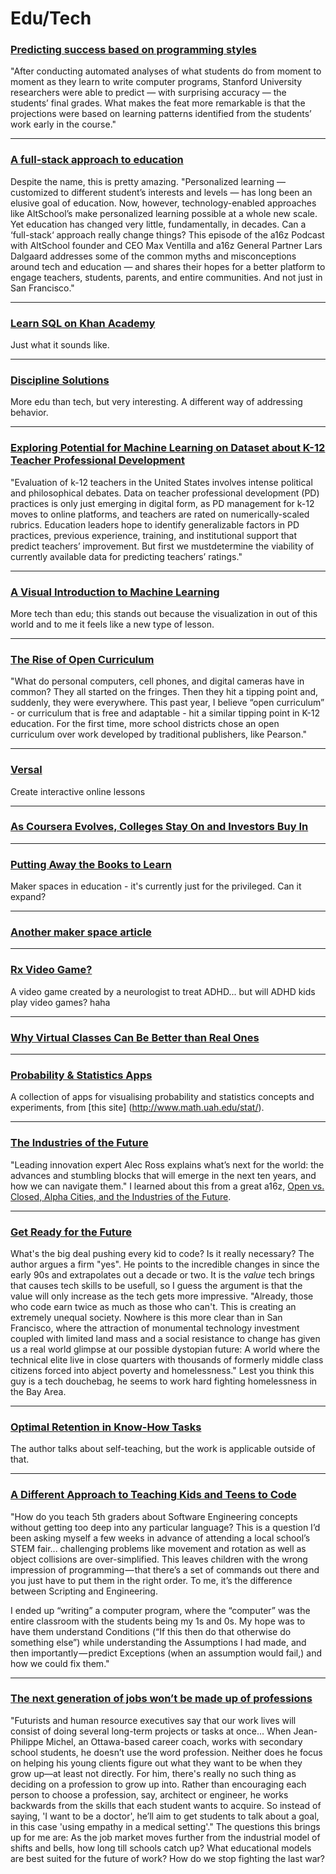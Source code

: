 # Edu/Tech

### [Predicting success based on programming styles](https://ed.stanford.edu/news/stanford-study-shows-success-different-learning-styles-computer-science-class)
"After conducting automated analyses of what students do from moment to moment as they learn to write computer programs, Stanford University researchers were able to predict — with surprising accuracy — the students’ final grades. What makes the feat more remarkable is that the projections were based on learning patterns identified from the students’ work early in the course."

***
### [A full-stack approach to education](http://a16z.com/2015/03/13/a16z-podcast-a-full-stack-approach-to-education/)
Despite the name, this is pretty amazing.
"Personalized learning — customized to different student’s interests and levels — has long been an elusive goal of education. Now, however, technology-enabled approaches like AltSchool’s make personalized learning possible at a whole new scale. Yet education has changed very little, fundamentally, in decades. Can a ‘full-stack‘ approach really change things? This episode of the a16z Podcast with AltSchool founder and CEO Max Ventilla and a16z General Partner Lars Dalgaard addresses some of the common myths and misconceptions around tech and education — and shares their hopes for a better platform to engage teachers, students, parents, and entire communities. And not just in San Francisco."

***
### [Learn SQL on Khan Academy](https://www.khanacademy.org/computing/computer-programming/sql)
Just what it sounds like.

***
### [Discipline Solutions](http://www.motherjones.com/politics/2015/05/schools-behavior-discipline-collaborative-proactive-solutions-ross-greene)
More edu than tech, but very interesting. A different way of addressing behavior.

***
### [Exploring Potential for Machine Learning on Dataset about K-12 Teacher Professional Development](http://cs229.stanford.edu/proj2013/HamiltonPlattner-ExploringPotentialforMachineLearningonDatasetaboutk12TeacherProfessionalDevelopment.pdf)
"Evaluation of k-12 teachers in the United States involves
intense political and philosophical debates.
Data on teacher professional development (PD)
practices is only just emerging in digital form, as
PD management for k-12 moves to online platforms,
and teachers are rated on numerically-scaled
rubrics. Education leaders hope to identify generalizable
factors in PD practices, previous experience,
training, and institutional support that predict
teachers’ improvement. But first we mustdetermine
the viability of currently available data for
predicting teachers’ ratings."

***
### [A Visual Introduction to Machine Learning](http://www.r2d3.us/visual-intro-to-machine-learning-part-1/)
More tech than edu; this stands out because the visualization in out of this world and to me it feels like a new type of lesson.

***
### [The Rise of Open Curriculum](https://medium.com/bright/the-rise-of-open-curriculum-68959f08380d)
  "What do personal computers, cell phones, and digital cameras have in common? They all started on the fringes. Then they hit a tipping point and, suddenly, they were everywhere. This past year, I believe “open curriculum” - or curriculum that is free and adaptable - hit a similar tipping point in K-12 education. For the first time, more school districts chose an open curriculum over work developed by traditional publishers, like Pearson."

***
### [Versal](https://versal.com/)
Create interactive online lessons

***
### [As Coursera Evolves, Colleges Stay On and Investors Buy In](http://chronicle.com/blogs/wiredcampus/as-coursera-evolves-colleges-stay-on-and-investors-buy-in/57267)

***
### [Putting Away the Books to Learn](https://medium.com/bright/putting-away-the-books-to-learn-77c56d28a7ea)
Maker spaces in education - it's currently just for the privileged. Can it expand?

***
### [Another maker space article](http://mobile.nytimes.com/2016/02/07/education/edlife/forward-tinkering-colleges-make-room-for-maker-spaces.html?hp&action=click&pgtype=Homepage&clickSource=story-heading&module=photo-spot-region&region=top-news&WT.nav=top-news&_r=0&referer=https://news.ycombinator.com/)

***
### [Rx Video Game?](http://www.bloomberg.com/news/articles/2015-10-22/project-evo-the-first-prescription-strength-video-game-)
A video game created by a neurologist to treat ADHD... but will ADHD kids play video games? haha

***
### [Why Virtual Classes Can Be Better than Real Ones](http://nautil.us/issue/29/scaling/why-virtual-classes-can-be-better-than-real-ones)

***
### [Probability & Statistics Apps](http://www.math.uah.edu/stat/apps/index.html)
A collection of apps for visualising probability and statistics concepts and experiments, from [this site] (http://www.math.uah.edu/stat/).

***
### [The Industries of the Future](http://www.amazon.com/The-Industries-Future-Alec-Ross/dp/1476753652)
"Leading innovation expert Alec Ross explains what’s next for the world: the advances and stumbling blocks that will emerge in the next ten years, and how we can navigate them." I learned about this from a great a16z, [Open vs. Closed, Alpha Cities, and the Industries of the Future](http://a16z.com/2016/02/19/industries-of-the-future/).

***
### [Get Ready for the Future](https://medium.com/javascript-scene/get-ready-for-the-future-f4cf7610b985#.f6elepm5r)
What's the big deal pushing every kid to code? Is it really necessary? The author argues a firm "yes". He points to the incredible changes in since the early 90s and extrapolates out a decade or two. It is the _value_ tech brings that causes tech skills to be usefull, so I guess the argument is that the value will only increase as the tech gets more impressive. "Already, those who code earn twice as much as those who can't. This is creating an extremely unequal society. Nowhere is this more clear than in San Francisco, where the attraction of monumental technology investment coupled with limited land mass and a social resistance to change has given us a real world glimpse at our possible dystopian future: A world where the technical elite live in close quarters with thousands of formerly middle class citizens forced into abject poverty and homelessness." Lest you think this guy is a tech douchebag, he seems to work hard fighting homelessness in the Bay Area.

***
### [Optimal Retention in Know-How Tasks](http://experiments.oskarth.com/srspractice/)
The author talks about self-teaching, but the work is applicable outside of that.

***
### [A Different Approach to Teaching Kids and Teens to Code](https://medium.com/@alishah.novin/a-different-approach-to-teaching-kids-and-teens-to-code-43b7192644c9#.9ianr64tq)
"How do you teach 5th graders about Software Engineering concepts without getting too deep into any particular language? This is a question I’d been asking myself a few weeks in advance of attending a local school’s STEM fair... challenging problems like movement and rotation as well as object collisions are over-simplified. This leaves children with the wrong impression of programming — that there’s a set of commands out there and you just have to put them in the right order. To me, it’s the difference between Scripting and Engineering.

I ended up “writing” a computer program, where the “computer” was the entire classroom with the students being my 1s and 0s. My hope was to have them understand Conditions (“If this then do that otherwise do something else”) while understanding the Assumptions I had made, and then importantly — predict Exceptions (when an assumption would fail,) and how we could fix them."

***
### [The next generation of jobs won’t be made up of professions](http://www.bbc.com/capital/story/20170424-the-next-generation-of-jobs-wont-be-made-up-of-professions?utm_source=pocket&utm_medium=email&utm_campaign=pockethits)
"Futurists and human resource executives say that our work lives will consist of doing several long-term projects or tasks at once... When Jean-Philippe Michel, an Ottawa-based career coach, works with secondary school students, he doesn’t use the word profession. Neither does he focus on helping his young clients figure out what they want to be when they grow up—at least not directly. For him, there's really no such thing as deciding on a profession to grow up into. Rather than encouraging each person to choose a profession, say, architect or engineer, he works backwards from the skills that each student wants to acquire. So instead of saying, 'I want to be a doctor', he’ll aim to get students to talk about a goal, in this case 'using empathy in a medical setting'."
The questions this brings up for me are: As the job market moves further from the industrial model of shifts and bells, how long till schools catch up? What educational models are best suited for the future of work? How do we stop fighting the last war?
